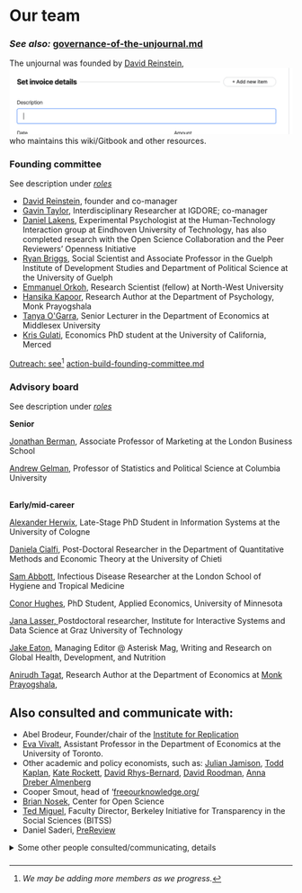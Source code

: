 # Our team

### _See also:_ [governance-of-the-unjournal.md](../../../management-tech-details-discussion/governance-of-the-unjournal.md "mention") &#x20;

The unjournal was founded by  [David Reinstein](https://davidreinstein.org), <img src="../../../.gitbook/assets/image.png" alt="" data-size="line"> who maintains this wiki/Gitbook and other resources.



### Founding committee

See description under [_roles_](https://effective-giving-marketing.gitbook.io/unjournal-x-ea-and-global-priorities-research/readme/call-for-participants-research#roles)

* [David Reinstein](https://www.davidreinstein.org), founder and co-manager&#x20;
* [Gavin Taylor](https://onscienceandacademia.org/t/gavin-taylor/356), Interdisciplinary Researcher at IGDORE; co-manager
* [Daniel Lakens](https://sites.google.com/site/lakens2/), Experimental Psychologist at the Human-Technology Interaction group at Eindhoven University of Technology, has also completed research with the Open Science Collaboration and the Peer Reviewers’ Openness Initiative
* [Ryan Briggs](https://www.ryancbriggs.net/), Social Scientist and Associate Professor in the Guelph Institute of Development Studies and Department of Political Science at the University of Guelph
* [Emmanuel Orkoh](https://scholar.google.com/citations?user=hMW0bj4AAAAJ\&hl=en), Research Scientist (fellow) at North-West University&#x20;
* [Hansika Kapoor](https://www.hansikakapoor.in), Research Author at the Department of Psychology, Monk Prayogshala
* [Tanya O'Garra](https://sites.google.com/view/tanyaogarra/home), Senior Lecturer in the Department of Economics at Middlesex University
* [Kris Gulati](https://sites.google.com/view/kris-gulati/home), Economics PhD student at the University of California, Merced

[Outreach: see](#user-content-fn-1)[^1] [action-build-founding-committee.md](../../../action-and-progress/action-build-founding-committee.md "mention")&#x20;

### Advisory board

See description under [_roles_](https://effective-giving-marketing.gitbook.io/unjournal-x-ea-and-global-priorities-research/readme/call-for-participants-research#roles)

**Senior**

[Jonathan Berman](https://www.london.edu/faculty-and-research/faculty-profiles/b/berman-j-z-1), Associate Professor of Marketing at the London Business School

[Andrew Gelman](http://www.stat.columbia.edu/\~gelman/), Professor of Statistics and Political Science at Columbia University&#x20;

\
**Early/mid-career**

[Alexander Herwix](https://www.researchgate.net/profile/Alexander-Herwix), Late-Stage PhD Student in Information Systems at the University of Cologne

[Daniela Cialfi](https://www.researchgate.net/profile/Daniela-Cialfi), Post-Doctoral Researcher in the Department of Quantitative Methods and Economic Theory at the University of Chieti&#x20;

[Sam Abbott](https://samabbott.co.uk), Infectious Disease Researcher at the London School of Hygiene and Tropical Medicine

[Conor Hughes](https://pop.umn.edu/people/conor-hughes), PhD Student, Applied Economics, University of Minnesota

[Jana Lasser, ](https://www.janalasser.at/)Postdoctoral researcher, Institute for Interactive Systems and Data Science at Graz University of Technology

[Jake Eaton](https://www.linkedin.com/in/jake-eaton-phd-bb204634/), Managing Editor @ Asterisk Mag, Writing and Research on Global Health, Development, and Nutrition

[Anirudh Tagat](https://www.anirudhtagat.com/),  Research Author at the Department of Economics at [Monk Prayogshala](http://www.google.com/url?q=http%3A%2F%2Fwww.monkprayogshala.in\&sa=D\&sntz=1\&usg=AOvVaw0Q2v2r2Rf\_7hISS6yEnqOt),





## Also consulted and communicate with:&#x20;

* Abel Brodeur,  Founder/chair of the [Institute for Replication](https://i4replication.org/) &#x20;
* [Eva Vivalt](http://evavivalt.com), Assistant Professor in the Department of Economics at the University of Toronto.&#x20;
* Other academic and policy economists, such as: [Julian Jamison](http://business-school.exeter.ac.uk/about/people/profile/index.php?web\_id=Julian\_Jamison), [Todd Kaplan](http://business-school.exeter.ac.uk/about/people/profile/index.php?web\_id=Todd\_Kaplan), [Kate Rockett](https://www.essex.ac.uk/people/rocke62806/katharine-rockett), [David Rhys-Bernard](https://davidrhysbernard.com), [David Roodman](https://davidroodman.com/about/), [Anna Dreber Almenberg](https://sites.google.com/site/annadreber/)
* Cooper Smout, head of ‘[freeourknowledge.org/](https://freeourknowledge.org/)
* [Brian Nosek](https://www.projectimplicit.net/nosek/), Center for Open Science
* [Ted Miguel](http://emiguel.econ.berkeley.edu/), Faculty Director, Berkeley Initiative for Transparency in the Social Sciences (BITSS)
* Daniel Saderi, [PreReview](https://prereview.org/)

<details>

<summary>Some other people consulted/communicating, details</summary>

* Cooper Smout, head of ‘[https://freeourknowledge.org/](https://freeourknowledge.org/), which I’d like to ally with (through their pledges, and through an open access journal Cooper is putting together, which the Unjournal could feed into, for researchers needing a ‘journal with an impact factor’)

<!---->

* Participants in the GPI seminar luncheon

<!---->

* Paolo Crosetto (Experimental Economics, French National Research Institute for Agriculture, Food and Environment) [https://paolocrosetto.wordpress.com/](https://paolocrosetto.wordpress.com/)

<!---->

* Cecilia Tilli, Foundation to Prevent Antibiotics Resistance and EA research advocate

<!---->

* Sergey Frolov (Physicist), Prof. J.-S. Caux, Physicist and head of [https://scipost.org/](https://scipost.org/)

<!---->

* Peter Slattery, Behaviourworks Australia

<!---->

* Alex Barnes, Business Systems Analyst, [https://eahub.org/profile/alex-barnes/](https://eahub.org/profile/alex-barnes/)

<!---->

* Paola Masuzzo of IGDORE (biologist and advocates of open science)

<!---->

* William Sleegers (Psychologist and Data Scientist, Rethink Priorities)

<!---->

* Nathan Young [https://eahub.org/profile/nathan-young/](https://eahub.org/profile/nathan-young/); considering connection The Unjournal to Metaculus predictions

<!---->

* Edo Arad [https://eahub.org/profile/edo-arad/](https://eahub.org/profile/edo-arad/) (mathematician and EA research advocate)

<!---->

* Hamish Huggard (Data science, ‘literature maps’)

<!---->

* Yonatan Cale, who helped me put this proposal together through asking a range of challenging questions and offering his feedback. [https://il.linkedin.com/in/yonatancale](https://il.linkedin.com/in/yonatancale)

</details>

###





[^1]: _We may be adding more members as we progress._
